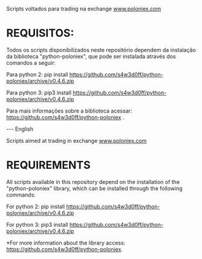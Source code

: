 Scripts voltados para trading na exchange www.poloniex.com

# REQUISITOS:
Todos os scripts disponibilizados neste repositório dependem da instalação da biblioteca "python-poloniex", que pode ser instalada
através dos comandos a seguir:

Para python 2:
pip install https://github.com/s4w3d0ff/python-poloniex/archive/v0.4.6.zip

Para python 3:
pip3 install https://github.com/s4w3d0ff/python-poloniex/archive/v0.4.6.zip

Para mais informações sobre a biblioteca acessar: https://github.com/s4w3d0ff/python-poloniex .


--- English

Scripts aimed at trading in exchange www.poloniex.com

# REQUIREMENTS

All scripts available in this repository depend on the installation of the "python-poloniex" library, which can be installed
through the following commands:

For python 2:
pip install https://github.com/s4w3d0ff/python-poloniex/archive/v0.4.6.zip

For python 3:
pip3 install https://github.com/s4w3d0ff/python-poloniex/archive/v0.4.6.zip


*For more information about the library access: https://github.com/s4w3d0ff/python-poloniex.
